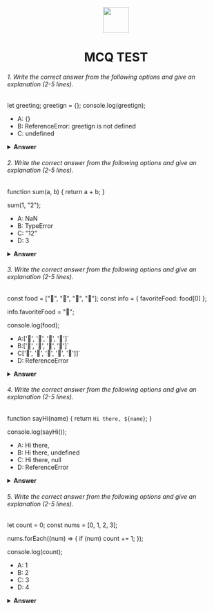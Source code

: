 <div align="center">
  <img height="60" src="https://edurev.gumlet.io/AllImages/original/ApplicationImages/CourseImages/944e5d47-8c55-4a89-91e5-22ab5f2798fc_CI.png">
  <h1>MCQ TEST</h1>
</div>

###### 1. Write the correct answer from the following options and give an explanation (2-5 lines).

let greeting;
greetign = {};
console.log(greetign);

- A: {}
- B: ReferenceError: greetign is not defined
- C: undefined

<details><summary><b>Answer</b></summary>
<p>

#### Answer: (A)

<i>With this code, you will declare a variable greeting, assign an empty object to it, and then log the greeting variable to the console, which will output an empty object {}.
</i>

</p>
</details>

###### 2. Write the correct answer from the following options and give an explanation (2-5 lines).

function sum(a, b) {
  return a + b;
}

sum(1, "2");

- A: NaN
- B: TypeError
- C: "12"
- D: 3

<details><summary><b>Answer</b></summary>
<p>

#### Answer: (D)

<i>The sum function will convert the string "2" to the integer 2 before adding it to a, resulting in the numerical addition of 1 + 2, which equals 3.</i>

</p>
</details>

###### 3. Write the correct answer from the following options and give an explanation (2-5 lines).

const food = ["🍕", "🍫", "🥑", "🍔"];
const info = { favoriteFood: food[0] };

info.favoriteFood = "🍝";

console.log(food);

- A:['🍕', '🍫', '🥑', '🍔']`
- B:['🍝', '🍫', '🥑', '🍔']`
- C['🍝', '🍕', '🍫', '🥑', '🍔']]`
- D: ReferenceError

<details><summary><b>Answer</b></summary>
<p>

#### Answer: (A)

<i>In the provided code, you have an array food and an object info with a property favoriteFood that initially references the first element of the food array. Then, you reassign info.favoriteFood to a new value "🍝". However, this reassignment does not affect the original food array because objects and primitive values (like strings and numbers) are stored by value in JavaScript The console.log(food) statement will output the original food array, which remains unchanged after reassigning info.favoriteFood.</i>

</p>
</details>

###### 4. Write the correct answer from the following options and give an explanation (2-5 lines).

function sayHi(name) {
  return `Hi there, ${name}`;
}

console.log(sayHi());

- A: Hi there,
- B: Hi there, undefined
- C: Hi there, null
- D: ReferenceError

<details><summary><b>Answer</b></summary>
<p>

#### Answer: (B)

<i>since you didn't provide an argument when calling sayHi(), the empty variable inside the function is undefined, and that's why you see "Hi there, undefined" in the output.</i>

</p>
</details>

###### 5. Write the correct answer from the following options and give an explanation (2-5 lines).

let count = 0;
const nums = [0, 1, 2, 3];

nums.forEach((num) => {
  if (num) count += 1;
});

console.log(count);

- A: 1
- B: 2
- C: 3
- D: 4

<details><summary><b>Answer</b></summary>
<p>

#### Answer: (3)

<i>The output is 3 because there are three truthy values (1, 2, and 3) in the nums array, and the count variable is incremented for each of them.</i>

</p>
</details>